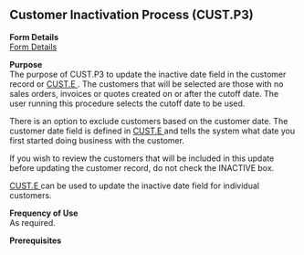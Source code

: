 ##  Customer Inactivation Process (CUST.P3)

<PageHeader />

**Form Details**  
[ Form Details ](CUST-P3-1/README.md)   

**Purpose**  
The purpose of CUST.P3 to update the inactive date field in the customer record or [ CUST.E ](../../AR-ENTRY/CUST-E/README.md) . The customers that will be selected are those with no sales orders, invoices or quotes created on or after the cutoff date. The user running this procedure selects the cutoff date to be used.   
  
There is an option to exclude customers based on the customer date. The customer date field is defined in [ CUST.E ](../../AR-ENTRY/CUST-E/README.md) and tells the system what date you first started doing business with the customer.   
  
If you wish to review the customers that will be included in this update
before updating the customer record, do not check the INACTIVE box.  
  
[ CUST.E ](../../AR-ENTRY/CUST-E/README.md) can be used to update the inactive date field for individual customers. 

**Frequency of Use**  
As required.

**Prerequisites**  

<badge text= "Version 8.10.57" vertical="middle" />

<PageFooter />